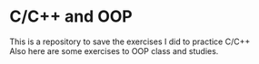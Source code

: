 # C/C++ and OOP

This is a repository to save the exercises I did to practice C/C++  
Also here are some exercises to OOP class and studies.
